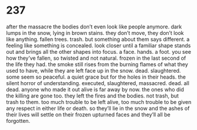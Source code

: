 # 237

after the massacre the bodies don’t even look like people anymore. dark lumps in the snow, lying in brown stains. they don’t move, they don’t look like anything. fallen trees. trash. but something about them says different. a feeling like something is concealed. look closer until a familiar shape stands out and brings all the other shapes into focus. a face. hands. a foot. you see how they’ve fallen, so twisted and not natural. frozen in the last second of the life they had. the smoke still rises from the burning flames of what they used to have, while they are left face up in the snow. dead. slaughtered. some seem so peaceful. a quiet grace but for the holes in their heads. the silent horror of understanding. executed, slaughtered, massacred. dead. all dead. anyone who made it out alive is far away by now. the ones who did the killing are gone too. they left the fires and the bodies. not trash, but trash to them. too much trouble to be left alive, too much trouble to be given any respect in either life or death. so they’ll lie in the snow and the ashes of their lives will settle on their frozen upturned faces and they’ll all be forgotten. 
